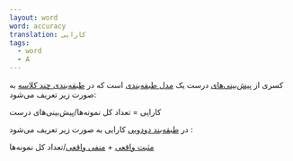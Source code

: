 ```yaml
---
layout: word
word: accuracy
translation: کارایی
tags:
  - word
  - A
---
```


کسری از [پیش‌بینی‌های](/P/prediction/) درست یک [مدل طبقه‌بندی](/C/classification_model/) است که در [طبقه‌بندی چند کلاسه](/M/multi-class_classification/) به صورت زیر تعریف می‌شود:

کارایی = تعداد کل نمونه‌ها/پیش‌بینی‌های درست

در [طبقه‌بند دودویی](/B/binary_classification/) کارایی به صورت زیر تعریف می‌شود :

[مثبت واقعی](/T/true_positive_(tp)/) + [منفی واقعی](/T/true_negative_(tn)/)/تعداد کل نمونه‌ها

